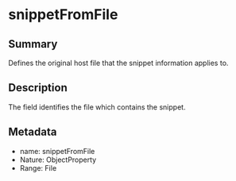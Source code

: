 <!-- Automatically generated by spec-parser v2.0.0 on 2024-01-08T22:20:56.273795+00:00 -->
<!-- SPDX-License-Identifier: Community-Spec-1.0 -->

# snippetFromFile

## Summary

Defines the original host file that the snippet information applies to.


## Description

The field identifies the file which contains the snippet.


## Metadata

- name: snippetFromFile
- Nature: ObjectProperty
- Range: File




